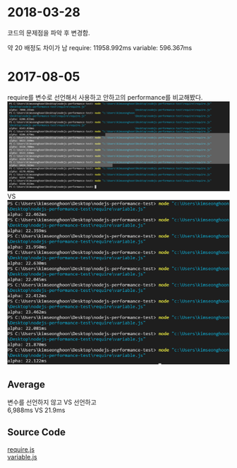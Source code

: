 # 2018-03-28
코드의 문제점을 파악 후 변경함.

약 20 배정도 차이가 남
require: 11958.992ms
variable: 596.367ms
# 2017-08-05
require를 변수로 선언해서 사용하고 안하고의 performance를 비교해봤다.<br>
![nodeclare.png](./nodeclare.png) VS ![variable](./variable.png)

## Average
변수를 선언하지 않고 VS 선언하고<br>
6,988ms VS 21.9ms

## Source Code
[require.js](require.js)<br>
[variable.js](variable.js)
